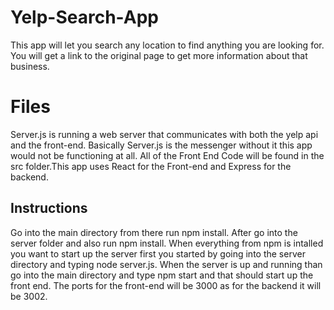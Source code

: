 # Yelp-Search-App

This app will let you search any location to find anything you are looking for. You will get a link to the original page to get more information about that business. 


# Files

Server.js is running a web server that communicates with both the yelp api and the front-end. Basically Server.js is the messenger without it this app would not be functioning at all.
All of the Front End Code will be found in the src folder.This app uses React for the Front-end and Express for the backend.

##  Instructions
Go into the main directory from there run npm install. After go into the server folder and also run npm install. When everything from npm is intalled you want to start up the server first you started by going into the server directory and typing node server.js. When the server is up and running than go into the main directory and type npm start and that should start up the front end. The ports for the front-end will be 3000 as for the backend it will be 3002.


